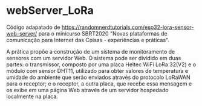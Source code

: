 # webServer_LoRa

  Código adapatado de https://randomnerdtutorials.com/esp32-lora-sensor-web-server/ para o minicurso SBRT2020 "Novas plataformas de comunicação para Internet das Coisas - experiências e práticas".

  A prática propõe a construção de um sistema de monitoramento de sensores com um servidor Web. O sistema pode ser dividido em duas partes: o transmissor, composto por uma placa Heltec WiFi LoRa 32(V2) e o módulo com sensor DHT11, utilizado para obter valores de temperatura e umidade do ambiente que serão enviados através do protocolo LoRaWAN para o receptor; e o receptor, a outra placa, que recebe essa mensagem e os exibe em uma página Web através de um servidor hospedado localmente na placa.
